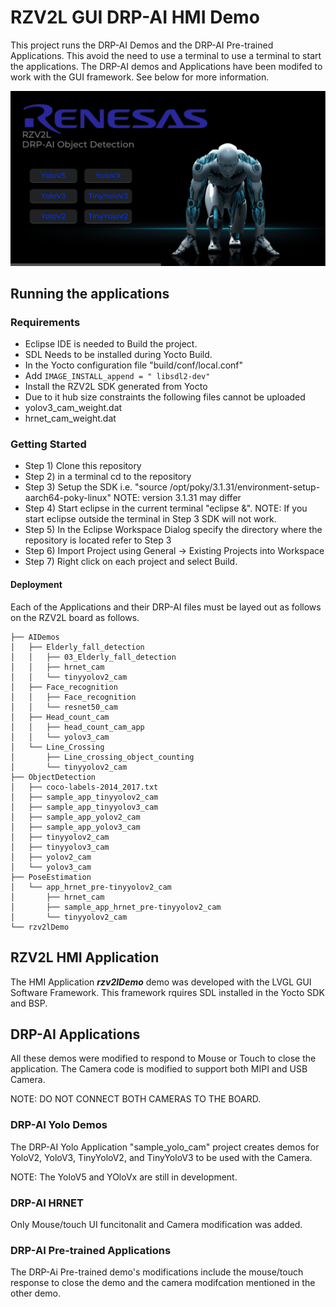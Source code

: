 # RZV2L GUI DRP-AI HMI Demo

This project runs the DRP-AI Demos and the DRP-AI Pre-trained Applications. This avoid the need to use a terminal to use a terminal to start the applications. The DRP-AI demos and Applications have been modifed to work with the GUI framework. See below for more information.

![](https://github.com/renesas-rz/rzv2l_drp-ai_gui_demo/blob/master/images/gui_screeshot_object.png)

## Running the applications

### Requirements
- Eclipse IDE is needed to Build the project.
- SDL Needs to be installed during Yocto Build.
-   In the Yocto configuration file "build/conf/local.conf"
-   Add `IMAGE_INSTALL_append = " libsdl2-dev"`
- Install the RZV2L SDK generated from Yocto
- Due to it hub size constraints the following files cannot be uploaded
-   yolov3_cam_weight.dat
-   hrnet_cam_weight.dat

  
### Getting Started
- Step 1) Clone this repository
- Step 2) in a terminal cd to the repository
- Step 3) Setup the SDK i.e. "source /opt/poky/3.1.31/environment-setup-aarch64-poky-linux" NOTE: version 3.1.31 may differ
- Step 4) Start eclipse in the current terminal "eclipse &". NOTE: If you start eclipse outside the terminal in Step 3 SDK will not work.
- Step 5) In the Eclipse Workspace Dialog specify the directory where the repository is located refer to Step 3
- Step 6) Import Project using General -> Existing Projects into Workspace
- Step 7) Right click on each project and select Build.


#### Deployment
Each of the Applications and their DRP-AI files must be layed out as follows on the RZV2L board as follows.
```
├── AIDemos
│   ├── Elderly_fall_detection
│   │   ├── 03_Elderly_fall_detection
│   │   ├── hrnet_cam
│   │   └── tinyyolov2_cam
│   ├── Face_recognition
│   │   ├── Face_recognition
│   │   └── resnet50_cam
│   ├── Head_count_cam
│   │   ├── head_count_cam_app
│   │   └── yolov3_cam
│   └── Line_Crossing
│       ├── Line_crossing_object_counting
│       └── tinyyolov2_cam
├── ObjectDetection
│   ├── coco-labels-2014_2017.txt
│   ├── sample_app_tinyyolov2_cam
│   ├── sample_app_tinyyolov3_cam
│   ├── sample_app_yolov2_cam
│   ├── sample_app_yolov3_cam
│   ├── tinyyolov2_cam
│   ├── tinyyolov3_cam
│   ├── yolov2_cam
│   └── yolov3_cam
├── PoseEstimation
│   └── app_hrnet_pre-tinyyolov2_cam
│       ├── hrnet_cam
│       ├── sample_app_hrnet_pre-tinyyolov2_cam
│       └── tinyyolov2_cam
└── rzv2lDemo
```

## RZV2L HMI Application

The HMI Application ***rzv2lDemo*** demo was developed with the LVGL GUI Software Framework. This framework rquires SDL installed in the Yocto SDK and BSP.  

## DRP-AI Applications

All these demos were modified to respond to Mouse or Touch to close the application. The Camera code is modified to support both MIPI and USB Camera. 

NOTE: DO NOT CONNECT BOTH CAMERAS TO THE BOARD.

### DRP-AI Yolo Demos

The DRP-AI Yolo Application "sample_yolo_cam"  project creates demos for YoloV2, YoloV3, TinyYoloV2, and TinyYoloV3 to be used with the Camera. 

NOTE: The YoloV5 and YOloVx are still in development.

### DRP-AI HRNET

Only Mouse/touch UI funcitonalit and Camera modification was added. 

###  DRP-AI Pre-trained Applications

The DRP-Ai Pre-trained demo's modifications include the mouse/touch response to close the demo and the camera modifcation mentioned in the other demo.

